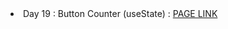 <li> Day 19 : Button Counter (useState) : <a href="https://pranav580.github.io/DevsNest-Frontend/Devsnest_THA/React/Day%2019/buttons/build/index.html">PAGE LINK</a></li>